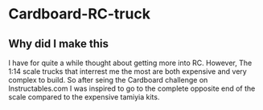 <h1>Cardboard-RC-truck</h1>
<h2>Why did I make this</h2>
I have for quite a while thought about getting more into RC.
However, The 1:14 scale trucks that interrest me the most are both expensive and very complex to build.
So after seing the Cardboard challenge on Instructables.com I was inspired to go to the complete opposite end of the scale compared to the expensive tamiyia kits.

